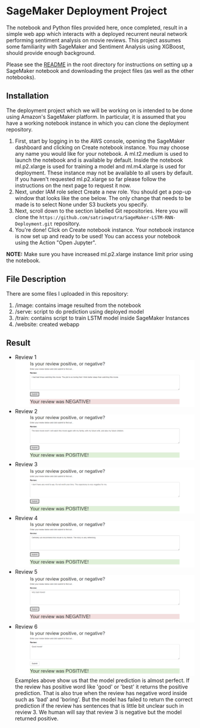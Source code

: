 [//]: # (Image References)

[image1]: ./image/Annotation%202020-08-04%20200209.png "Review 6"
[image2]: ./image/Annotation%202020-08-04%20200235.png "Review 1"
[image3]: ./image/Annotation%202020-08-04%20200238.png "Review 2"
[image4]: ./image/Annotation%202020-08-04%20200241.png "Review 3"
[image5]: ./image/Annotation%202020-08-04%20200244.png "Review 4"
[image6]: ./image/Annotation%202020-08-04%20200246.png "Review 5"

# SageMaker Deployment Project

The notebook and Python files provided here, once completed, result in a simple web app which interacts with a deployed recurrent neural network performing sentiment analysis on movie reviews. This project assumes some familiarity with SageMaker and Sentiment Analysis using XGBoost, should provide enough background.

Please see the [README](https://github.com/udacity/sagemaker-deployment/tree/master/README.md) in the root directory for instructions on setting up a SageMaker notebook and downloading the project files (as well as the other notebooks).

## Installation
The deployment project which we will be working on is intended to be done using Amazon's SageMaker platform. In particular, it is assumed that you have a working notebook instance in which you can clone the deployment repository.
1. First, start by logging in to the AWS console, opening the SageMaker dashboard and clicking on Create notebook instance. You may choose any name you would like for your notebook. A ml.t2.medium is used to launch the notebook and is available by default. Inside the notebook ml.p2.xlarge is used for training a model and ml.m4.xlarge is used for deployment. These instance may not be available to all users by default. If you haven't requested ml.p2.xlarge so far please follow the instructions on the next page to request it now.
2. Next, under IAM role select Create a new role. You should get a pop-up window that looks like the one below. The only change that needs to be made is to select None under S3 buckets you specify. 
3. Next, scroll down to the section labelled Git repositories. Here you will clone the `https://github.com/satriowputra/SageMaker-LSTM-RNN-Deployment.git` repository.
4. You're done! Click on Create notebook instance. Your notebook instance is now set up and ready to be used! You can access your notebook using the Action "Open Jupyter".

__NOTE:__ Make sure you have increased ml.p2.xlarge instance limit prior using the notebook.

## File Description
There are some files I uploaded in this repository:
1. /image: contains image resulted from the notebook
2. /serve: script to do prediction using deployed model
3. /train: contains script to train LSTM model inside SageMaker Instances
4. /website: created webapp

## Result
- Review 1
![Review 1][image2]<br>
- Review 2
![Review 2][image3]<br>
- Review 3
![Review 3][image4]<br>
- Review 4
![Review 4][image5]<br>
- Review 5
![Review 5][image6]<br>
- Review 6
![Review 6][image1]<br>
Examples above show us that the model prediction is almost perfect. If the review has positive word like 'good' or 'best' it returns the positive prediction. That is also true when the review has negative word inside such as 'bad' and 'boring'. But the model has failed to return the correct prediction if the review has sentences that is little bit unclear such in review 3. We human will say that review 3 is negative but the model returned positive.
